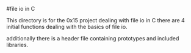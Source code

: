 #file io in C

This directory is for the 0x15 project dealing with file io in C
there are 4 initial functions dealing with the basics of file io.

additionally there is a header file containing prototypes and included libraries.

